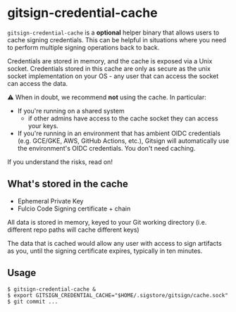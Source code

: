 # gitsign-credential-cache

`gitsign-credential-cache` is a **optional** helper binary that allows users to
cache signing credentials. This can be helpful in situations where you need to
perform multiple signing operations back to back.

Credentials are stored in memory, and the cache is exposed via a Unix socket.
Credentials stored in this cache are only as secure as the unix socket
implementation on your OS - any user that can access the socket can access the
data.

⚠️ When in doubt, we recommend **not** using the cache. In particular:

- If you're running on a shared system
  - if other admins have access to the cache socket they can access your keys.
- If you're running in an environment that has ambient OIDC credentials (e.g.
  GCE/GKE, AWS, GitHub Actions, etc.), Gitsign will automatically use the
  environment's OIDC credentials. You don't need caching.

If you understand the risks, read on!

## What's stored in the cache

- Ephemeral Private Key
- Fulcio Code Signing certificate + chain

All data is stored in memory, keyed to your Git working directory (i.e. different repo paths
will cache different keys)

The data that is cached would allow any user with access to sign artifacts as you, until the signing certificate expires, typically in ten minutes.

## Usage

```
$ gitsign-credential-cache &
$ export GITSIGN_CREDENTIAL_CACHE="$HOME/.sigstore/gitsign/cache.sock"
$ git commit ...
```
